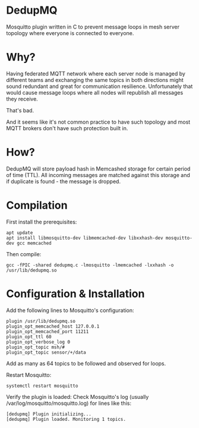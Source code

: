 # DedupMQ
Mosquitto plugin written in C to prevent message loops in mesh server topology where everyone is connected to everyone.

# Why?
Having federated MQTT network where each server node is managed by different teams and exchanging the same 
topics in both directions might sound redundant and great for communication resilience.
Unfortunately that would cause message loops where all nodes will republish all messages they receive.

That's bad.

And it seems like it's not common practice to have such topology and most MQTT brokers don't have such protection built in.

# How?
DedupMQ will store payload hash in Memcashed storage for certain period of time (TTL).
All incoming messages are matched against this storage and if duplicate is found - the message is dropped.

# Compilation
First install the prerequisites:
```
apt update
apt install libmosquitto-dev libmemcached-dev libxxhash-dev mosquitto-dev gcc memcached
```
Then compile:
```
gcc -fPIC -shared dedupmq.c -lmosquitto -lmemcached -lxxhash -o /usr/lib/dedupmq.so
```

# Configuration & Installation
Add the following lines to Mosquitto's configuration:
```
plugin /usr/lib/dedupmq.so
plugin_opt_memcached_host 127.0.0.1
plugin_opt_memcached_port 11211
plugin_opt_ttl 60
plugin_opt_verbose_log 0
plugin_opt_topic msh/#
plugin_opt_topic sensor/+/data
```
Add as many as 64 topics to be followed and observed for loops.

Restart Mosquitto:
```
systemctl restart mosquitto
```

Verify the plugin is loaded:
Check Mosquitto's log (usually /var/log/mosquitto/mosquitto.log) for lines like this:
```
[dedupmq] Plugin initializing...
[dedupmq] Plugin loaded. Monitoring 1 topics.
```
